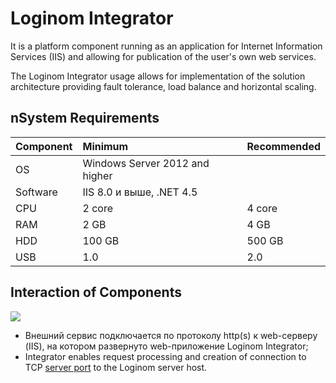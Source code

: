# Loginom Integrator

It is a platform component running as an application for Internet Information Services (IIS) and allowing for publication of the user's own web services.

The Loginom Integrator usage allows for implementation of the solution architecture providing fault tolerance, load balance and horizontal scaling.

## nSystem Requirements

| Component | Minimum | Recommended |
|:--------- |:-------------|:------------- |
| OS | Windows Server 2012 and higher | |
| Software | IIS 8.0 и выше, .NET 4.5 | |
| CPU | 2 core | 4 core |
| RAM | 2 GB | 4 GB |
| HDD | 100 GB | 500 GB |
| USB | 1.0 | 2.0 |

## Interaction of Components

![](../images/service.svg)

* Внешний сервис подключается по протоколу http(s) к web-серверу (IIS), на котором развернуто web-приложение Loginom Integrator;
* Integrator enables request processing and creation of connection to TCP [server port](../server/setup.md#parametry-loginom-server) to the Loginom server host.
